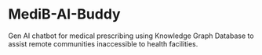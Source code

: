 # MediB-AI-Buddy
Gen AI chatbot for medical prescribing using Knowledge Graph Database to assist remote communities inaccessible to health facilities.
